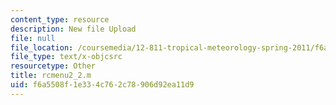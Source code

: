 ```yaml
---
content_type: resource
description: New file Upload
file: null
file_location: /coursemedia/12-811-tropical-meteorology-spring-2011/f6a5508f1e334c762c78906d92ea11d9_rcmenu2_2.m
file_type: text/x-objcsrc
resourcetype: Other
title: rcmenu2_2.m
uid: f6a5508f-1e33-4c76-2c78-906d92ea11d9
---
```


